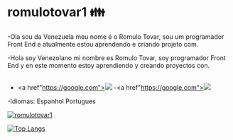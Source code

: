 # romulotovar1 :family:
-Ola sou da Venezuela meu nome é o Romulo Tovar, sou um programador Front End e atualmente estou aprendendo e criando projeto com.

-Hola soy Venezolano mi nombre es Romulo Tovar, soy programador Front End y en este momento estoy aprendiendo y creando proyectos con.
<br>
<br>

- <a href"https://google.com"><img src="https://img.shields.io/badge/HTML5-E34F26?style=for-the-badge&logo=html5&logoColor=white" />
-<a href"https://google.com"><img src="https://img.shields.io/badge/CSS3-1572B6?style=for-the-badge&logo=css3&logoColor=white" />

 -Idiomas:
  Espanhol
  Portugues
  
  [![romulotovar1](https://github-readme-stats.vercel.app/api?username=romulotovar1)](https://github.com/anuraghazra/github-readme-stats)

  [![Top Langs](https://github-readme-stats.vercel.app/api/top-langs/?username=romulotovar1)](https://github.com/anuraghazra/github-readme-stats)
